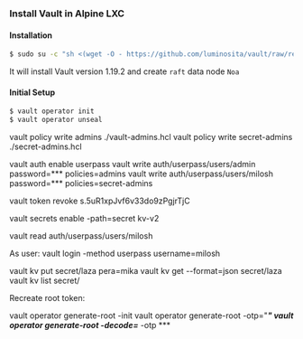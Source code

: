 ### Install Vault in Alpine LXC

#### Installation

```bash
$ sudo su -c "sh <(wget -O - https://github.com/luminosita/vault/raw/refs/heads/main/scripts/install.sh) -n Noa -v 1.19.2" root
```

It will install Vault version 1.19.2 and create `raft` data node `Noa`

#### Initial Setup

```bash
$ vault operator init
$ vault operator unseal
```

vault policy write admins ./vault-admins.hcl
vault policy write secret-admins ./secret-admins.hcl

vault auth enable userpass
vault write auth/userpass/users/admin password=*** policies=admins
vault write auth/userpass/users/milosh password=*** policies=secret-admins

vault token revoke s.5uR1xpJvf6v33do9zPgjrTjC

vault secrets enable -path=secret kv-v2

vault read auth/userpass/users/milosh

As user:
vault login -method userpass username=milosh

vault kv put secret/laza pera=mika
vault kv get --format=json secret/laza
vault kv list secret/

Recreate root token:

vault operator generate-root -init
vault operator generate-root -otp="***"
vault operator generate-root -decode=*** -otp ***